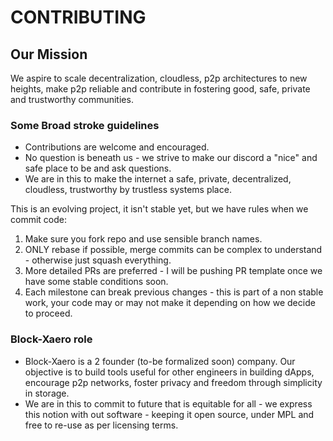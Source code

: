 # CONTRIBUTING

## Our Mission

We aspire to scale decentralization, cloudless, p2p architectures to new heights, make p2p reliable and contribute
in fostering good, safe, private and trustworthy communities.

### Some Broad stroke guidelines

- Contributions are welcome and encouraged.
- No question is beneath us - we strive to make our discord a "nice" and safe place to be and ask questions.
- We are in this to make the internet a safe, private, decentralized, cloudless, trustworthy by trustless systems place.

This is an evolving project, it isn't stable yet, but we have rules when we commit code:

1. Make sure you fork repo and use sensible branch names.
2. ONLY rebase if possible, merge commits can be complex to understand - otherwise just squash everything.
3. More detailed PRs are preferred - I will be pushing PR template once we have some stable conditions soon.
4. Each milestone can break previous changes - this is part of a non stable work, your code may or may not make it depending on how we decide
to proceed.

### Block-Xaero role

- Block-Xaero is a 2 founder (to-be formalized soon) company. Our objective is to build tools useful for other engineers in building dApps, encourage p2p networks, foster privacy and freedom through simplicity in storage.
- We are in this to commit to future that is equitable for all - we express this notion with out software - keeping it open source, under MPL and free to re-use as per licensing terms.
